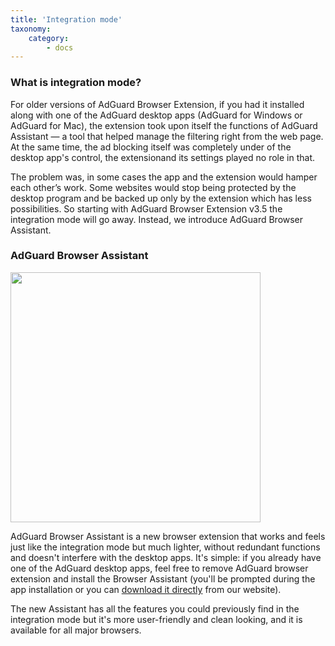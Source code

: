 ```yaml
---
title: 'Integration mode'
taxonomy:
    category:
        - docs
---
```


### What is integration mode?

For older versions of AdGuard Browser Extension, if you had it installed along with one of the AdGuard desktop apps (AdGuard for Windows or AdGuard for Mac), the extension took upon itself the functions of AdGuard Assistant — a tool that helped manage the filtering right from the web page. At the same time, the ad blocking itself was completely under of the desktop app's control, the extensionand its settings played no role in that.

The problem was, in some cases the app and the extension would hamper each other’s work. Some websites would stop being protected by the desktop program and be backed up only by the extension which has less possibilities. So starting with AdGuard Browser Extension v3.5 the integration mode will go away. Instead, we introduce AdGuard Browser Assistant.

### AdGuard Browser Assistant

<img src="https://cdn.adguard.com/public/Adguard/kb/PicturesEN/browser_assistant.png" width="400" />

AdGuard Browser Assistant is a new browser extension that works and feels just like the integration mode but much lighter, without redundant functions and doesn't interfere with the desktop apps. It's simple: if you already have one of the AdGuard desktop apps, feel free to remove AdGuard browser extension and install the Browser Assistant (you'll be prompted during the app installation or you can [download it directly](https://adguard.com/adguard-assistant/overview.html) from our website).

The new Assistant has all the features you could previously find in the integration mode but it's more user-friendly and clean looking, and it is available for all major browsers.